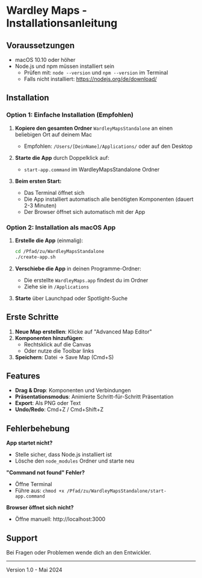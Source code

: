 # Wardley Maps - Installationsanleitung

## Voraussetzungen
- macOS 10.10 oder höher
- Node.js und npm müssen installiert sein
  - Prüfen mit: `node --version` und `npm --version` im Terminal
  - Falls nicht installiert: https://nodejs.org/de/download/

## Installation

### Option 1: Einfache Installation (Empfohlen)

1. **Kopiere den gesamten Ordner** `WardleyMapsStandalone` an einen beliebigen Ort auf deinem Mac
   - Empfohlen: `/Users/[DeinName]/Applications/` oder auf den Desktop

2. **Starte die App** durch Doppelklick auf:
   - `start-app.command` im WardleyMapsStandalone Ordner

3. **Beim ersten Start:**
   - Das Terminal öffnet sich
   - Die App installiert automatisch alle benötigten Komponenten (dauert 2-3 Minuten)
   - Der Browser öffnet sich automatisch mit der App

### Option 2: Installation als macOS App

1. **Erstelle die App** (einmalig):
   ```bash
   cd /Pfad/zu/WardleyMapsStandalone
   ./create-app.sh
   ```

2. **Verschiebe die App** in deinen Programme-Ordner:
   - Die erstellte `WardleyMaps.app` findest du im Ordner
   - Ziehe sie in `/Applications`

3. **Starte** über Launchpad oder Spotlight-Suche

## Erste Schritte

1. **Neue Map erstellen**: Klicke auf "Advanced Map Editor"
2. **Komponenten hinzufügen**: 
   - Rechtsklick auf die Canvas
   - Oder nutze die Toolbar links
3. **Speichern**: Datei → Save Map (Cmd+S)

## Features

- **Drag & Drop**: Komponenten und Verbindungen
- **Präsentationsmodus**: Animierte Schritt-für-Schritt Präsentation
- **Export**: Als PNG oder Text
- **Undo/Redo**: Cmd+Z / Cmd+Shift+Z

## Fehlerbehebung

**App startet nicht?**
- Stelle sicher, dass Node.js installiert ist
- Lösche den `node_modules` Ordner und starte neu

**"Command not found" Fehler?**
- Öffne Terminal
- Führe aus: `chmod +x /Pfad/zu/WardleyMapsStandalone/start-app.command`

**Browser öffnet sich nicht?**
- Öffne manuell: http://localhost:3000

## Support

Bei Fragen oder Problemen wende dich an den Entwickler.

---
Version 1.0 - Mai 2024